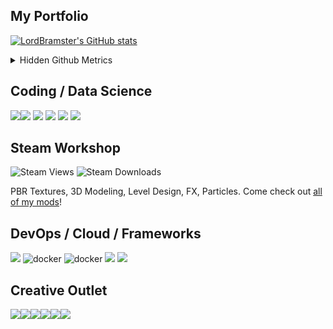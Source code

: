 ## My Portfolio 

[![LordBramster's GitHub stats](https://github-readme-stats.vercel.app/api?username=LordBramster&hide=prs&show_icons=true&theme=onedark)](https://github.com/anuraghazra/github-readme-stats)

<details><summary>Hidden Github Metrics</summary>

  ![metrics.lecoq.io](https://metrics.lecoq.io/LordBramster)
 
</details>

## Coding / Data Science
<img src="https://img.icons8.com/color/2x/python.png"/><img src="https://img.icons8.com/color/2x/java-coffee-cup-logo.png"/> <img src="https://img.icons8.com/external-tal-revivo-color-tal-revivo/2x/external-powershell-a-task-based-command-line-shell-and-scripting-language-logo-color-tal-revivo.png"/> <img src="https://img.icons8.com/external-tal-revivo-color-tal-revivo/2x/external-neo4j-a-graph-database-management-system-developed-logo-color-tal-revivo.png"/> <img src="https://img.icons8.com/color/2x/c-sharp-logo.png"/> <img src="https://img.icons8.com/color-glass/2x/json.png"/>


## Steam Workshop
![Steam Views](https://img.shields.io/steam/views/484782972?label=My%20Workshop%20Views&style=flat-square)
![Steam Downloads](https://img.shields.io/steam/downloads/484782972?color=red&label=Downloads&style=flat-square)

PBR Textures, 3D Modeling, Level Design, FX, Particles. Come check out [all of my mods](https://steamcommunity.com/id/SirBrambley/myworkshopfiles/)!



## DevOps / Cloud / Frameworks
<img src="https://img.icons8.com/color/2x/amazon-web-services.png"/> <img src="https://img.icons8.com/color/96/000000/docker.png" alt="docker"/> <img src="https://img.icons8.com/color/2x/django.png" alt="docker"/> <img src="https://img.icons8.com/color/2x/gitlab.png"/> <img src="https://img.icons8.com/color/2x/git.png"/>

## Creative Outlet
<img src="https://img.icons8.com/color/2x/blender-3d.png"/><img src="https://img.icons8.com/color/2x/adobe-illustrator.png"/><img src="https://img.icons8.com/nolan/2x/substance-painter.png"/><img src="https://img.icons8.com/fluency/2x/steam.png"/><img src="https://img.icons8.com/color/2x/gimp.png"/><img src="https://img.icons8.com/color/2x/wordpress.png"/>


